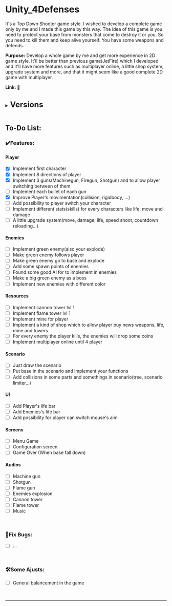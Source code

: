 # Unity_4Defenses

It's a Top Down Shooter game style. I wished to develop a complete game only by me and I made this game by this way.
The idea of this game is you need to protect your base from monsters that come to destroy it or you. So you need to kill them and keep alive yourself. You have some weapons and defends.

<strong>Purpose:</strong> Develop a whole game by me and get more experience in 2D game style. It'll be better than previous game(JetFire) which I developed and it'll have more features such as multiplayer online, a little shop system, upgrade system and more, and that it might seem like a good complete 2D game with multiplayer.

<strong>Link: 🚧</strong>

<br>
<!-- <br> -->

<details>
    <summary><strong><font size = "5">Versions</font></strong></summary>

    0️⃣v0.3.0
    ✔️Implement 3 guns(Machinegun, Firegun, Shotgun) and to allow player switching between of them
    ✔️Improve Player's movimentation(collision, rigidbody, ...)
    🚧Implement each bullet of each gun

    0️⃣v0.2.0
    ♻️Readme updated
    🔥Remove .vscode and UserSettings from repository
    ⬆️Project version updated 2021.3.13f1 -> 2021.3.23f1


    0️⃣v0.1.0
    ✔️Implement 8 directions of player


    0️⃣v0.0.0
    ✔️Implement first character
    ✔️Project created
    ✔️Repository created

</details>

<br>

## To-Do List:

### ✔️Features:<br>

#### Player

- [x] Implement first character
- [x] Implement 8 directions of player
- [x] Implement 3 guns(Machinegun, Firegun, Shotgun) and to allow player switching between of them
- [ ] Implement each bullet of each gun
- [x] Improve Player's movimentation(collision, rigidbody, ...)
- [ ] Add possibility to player switch your character
- [ ] Implement different stats(skills) for every characters like life, move and damage
- [ ] A little upgrade system(move, damage, life, speed shoot, countdown reloading...)

#### Enemies

- [ ] Implement green enemy(also your explode)
- [ ] Make green enemy follows player
- [ ] Make green enemy go to base and explode
- [ ] Add some spawn points of enemies
- [ ] Found some good AI for to implement in enemies
- [ ] Make a big green enemy as a boss
- [ ] Implement new enemies with different color

#### Resources

- [ ] Implement cannon tower lvl 1
- [ ] Implement flame tower lvl 1
- [ ] Implement mine for player
- [ ] Implement a kind of shop which to allow player buy news weapons, life, mine and towers
- [ ] For every enemy the player kills, the enemies will drop some coins
- [ ] Implement multiplayer online until 4 player

#### Scenario

- [ ] Just draw the scenario
- [ ] Put base in the scenario and implement your functions
- [ ] Add collisions in some parts and somethings in scenario(tree, scenario limiter...)

#### UI

- [ ] Add Player's life bar
- [ ] Add Enemies's life bar
- [ ] Add possibility for player can switch mouse's aim

#### Screens

- [ ] Menu Game
- [ ] Configuration screen
- [ ] Game Over (When base fall down)

#### Audios

- [ ] Machine gun
- [ ] Shotgun
- [ ] Flame gun
- [ ] Enemies explosion
- [ ] Cannon tower
- [ ] Flame tower
- [ ] Music

<br>

### 🐛Fix Bugs:<br>

- [ ] ...

<br>

### 🛠️Some Ajusts:<br>

- [ ] General balancement in the game

<br>

---
